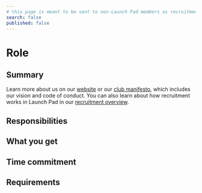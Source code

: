 ```yaml
---
# this page is meant to be sent to non-Launch Pad members as recruitment material - exclude it from search
search: false
published: false
---
```


# Role

## Summary

Learn more about us on our [website](https://ubclaunchpad.com/) or our [club manifesto](https://docs.ubclaunchpad.com/handbook/manifesto), which includes our vision and code of conduct. You can also learn about how recruitment works in Launch Pad in our [recruitment overview](/handbook/recruitment/overview.md).

## Responsibilities

## What you get

## Time commitment

## Requirements
